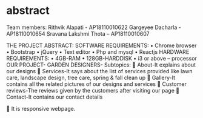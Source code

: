 # abstract

Team members:
Rithvik Alapati - AP18110010622
Gargeyee Dacharla - AP18110010654
Sravana Lakshmi Thota – AP18110010607

THE PROJECT ABSTRACT:
SOFTWARE REQUIREMENTS:
•	Chrome browser
•	Bootstrap
•	jQuery
•	Text editor
•	Php and mysql
•	Reactjs
HARDWARE REQUIREMENTS:
•	4GB-RAM
•	128GB-HARDDISK
•	i3 or above – processor
OUR PROJECT-
GARDEN DESIGNERS-
Subtopics:
	About-It explains about our designs
	Services-It says about the list of services provided like lawn care, landscape design, tree care, spring & fall clean up
	Gallery-It contains all the related pictures of our designs and services
	Customer reviews-The reviews given by the customers after visiting our page
	Contact-It contains our contact details 

	It is responsive webpage.

